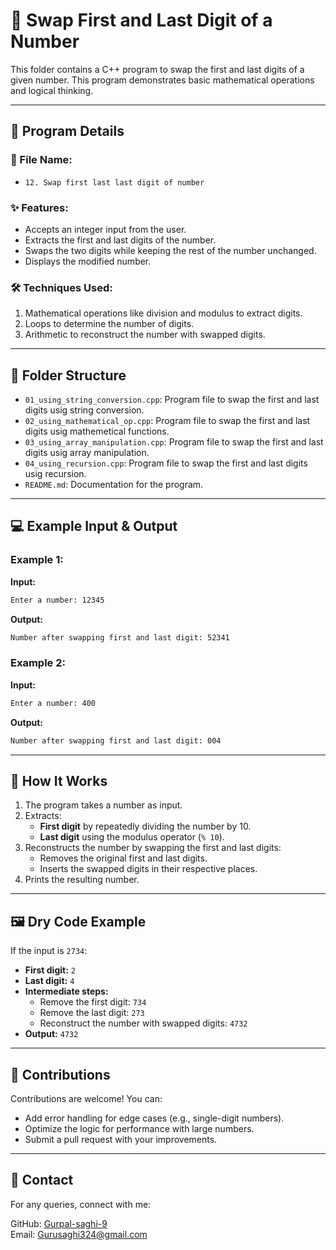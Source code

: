 # 🔢 Swap First and Last Digit of a Number

This folder contains a C++ program to swap the first and last digits of a given number. This program demonstrates basic mathematical operations and logical thinking.

---

## 📜 Program Details

### 📄 File Name: 
- `12. Swap first last last digit of number`

### ✨ Features:
- Accepts an integer input from the user.
- Extracts the first and last digits of the number.
- Swaps the two digits while keeping the rest of the number unchanged.
- Displays the modified number.

### 🛠️ Techniques Used:
1. Mathematical operations like division and modulus to extract digits.
2. Loops to determine the number of digits.
3. Arithmetic to reconstruct the number with swapped digits.

---

## 📂 Folder Structure
- `01_using_string_conversion.cpp`: Program file to swap the first and last digits usig string conversion.
- `02_using_mathematical_op.cpp`: Program file to swap the first and last digits usig mathemetical functions.
- `03_using_array_manipulation.cpp`: Program file to swap the first and last digits usig array manipulation.
- `04_using_recursion.cpp`: Program file to swap the first and last digits usig recursion.
- `README.md`: Documentation for the program.

---

## 💻 Example Input & Output

### Example 1:
**Input:**  
```sh
Enter a number: 12345
```
**Output:**  
```sh
Number after swapping first and last digit: 52341
```

### Example 2:
**Input:**  
```sh
Enter a number: 400
```

**Output:**  
```sh
Number after swapping first and last digit: 004
```


---

## 🚀 How It Works
1. The program takes a number as input.
2. Extracts:
   - **First digit** by repeatedly dividing the number by 10.
   - **Last digit** using the modulus operator (`% 10`).
3. Reconstructs the number by swapping the first and last digits:
   - Removes the original first and last digits.
   - Inserts the swapped digits in their respective places.
4. Prints the resulting number.

---

## 🖼️ Dry Code Example
If the input is `2734`:
- **First digit:** `2`
- **Last digit:** `4`
- **Intermediate steps:**
  - Remove the first digit: `734`
  - Remove the last digit: `273`
  - Reconstruct the number with swapped digits: `4732`
- **Output:** `4732`

---

## 🤝 Contributions
Contributions are welcome! You can:
- Add error handling for edge cases (e.g., single-digit numbers).
- Optimize the logic for performance with large numbers.
- Submit a pull request with your improvements.

---

## 📧 Contact
For any queries, connect with me:

GitHub: [Gurpal-saghi-9](https://github.com/Gurpal-saghi-9)  
Email: Gurusaghi324@gmail.com  
